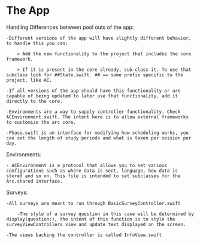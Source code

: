#  The App
Handling Differences between pool outs of the app:

	-Different versions of the app will have slightly different behavior, to handle this you can:
		
		> Add the new functionality to the project that includes the core framework.
		
		> If it is present in the core already, sub-class it. To use that subclass look for ##State.swift. ## == some prefix specific to the project, like AC. 
			
	-If all versions of the app should have this functionality or are capable of being updated to later use that functionality, add it directly to the core.
	
	-Environments are a way to supply controller functionality. Check ACEnvironment.swift. The intent here is to allow external frameworks to customize the arc core. 
	
	-Phase.swift is an interface for modifying how scheduling works, you can set the length of study periods and what is taken per session per day. 
	
	

Environments: 
	
	- ACEnvironment is a protocol that allows you to set various configurations such as where data is sent, language, how data is stored and so on. This file is intended to set subclasses for the Arc.shared interface. 
	
	

Surveys:
	
	-All surveys are meant to run through BasicSurveyController.swift
	
		-The style of a survey question in this case will be determined by display(question:), the intent of this function is to style the surveyViewControllers view and update text displayed on the screen. 
		
	-The views backing the controller is called InfoView.swift
	
	

